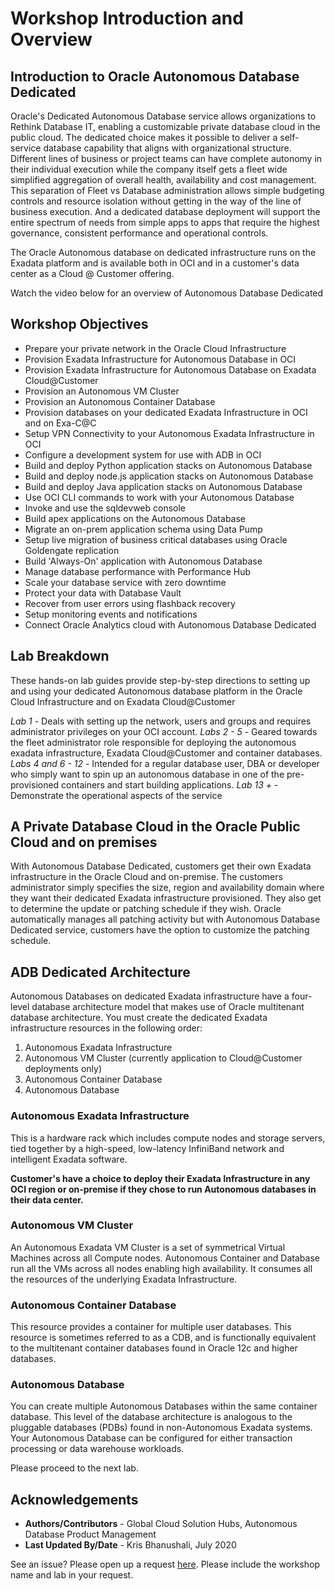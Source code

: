 # Workshop Introduction and Overview #

## Introduction to Oracle Autonomous Database Dedicated ##
Oracle's Dedicated Autonomous Database service allows organizations to Rethink Database IT, enabling a customizable private database cloud in the public cloud. The dedicated choice makes it possible to deliver a self-service database capability that aligns with organizational structure. Different lines of business or project teams can have complete autonomy in their individual execution while the company itself gets a fleet wide simplified aggregation of overall health, availability and cost management. This separation of Fleet vs Database administration allows simple budgeting controls and resource isolation without getting in the way of the line of business execution. And a dedicated database deployment will support the entire spectrum of needs from simple apps to apps that require the highest governance, consistent performance and operational controls.

The Oracle Autonomous database on dedicated infrastructure runs on the Exadata platform and is available both in OCI and in a customer's data center as a Cloud @ Customer offering.

Watch the video below for an overview of Autonomous Database Dedicated

[](youtube:fOKSNzDz1pk)

## Workshop Objectives
- Prepare your private network in the Oracle Cloud Infrastructure
- Provision Exadata Infrastructure for Autonomous Database in OCI
- Provision Exadata Infrastructure for Autonomous Database on Exadata Cloud@Customer
- Provision an Autonomous VM Cluster
- Provision an Autonomous Container Database
- Provision databases on your dedicated Exadata Infrastructure in OCI and on Exa-C@C
- Setup VPN Connectivity to your Autonomous Exadata Infrastructure in OCI
- Configure a development system for use with ADB in OCI
- Build and deploy Python application stacks on Autonomous Database
- Build and deploy node.js application stacks on Autonomous Database
- Build and deploy Java application stacks on Autonomous Database
- Use OCI CLI commands to work with your Autonomous Database
- Invoke and use the sqldevweb console
- Build apex applications on the Autonomous Database
- Migrate an on-prem application schema using Data Pump
- Setup live migration of business critical databases using Oracle Goldengate replication
- Build 'Always-On' application with Autonomous Database
- Manage database performance with Performance Hub
- Scale your database service with zero downtime
- Protect your data with Database Vault
- Recover from user errors using flashback recovery
- Setup monitoring events and notifications
- Connect Oracle Analytics cloud with Autonomous Database Dedicated

## Lab Breakdown
These hands-on lab guides provide step-by-step directions to setting up and using your dedicated Autonomous database platform in the Oracle Cloud Infrastructure and on Exadata Cloud@Customer

*Lab 1*  - Deals with setting up the network, users and groups and requires administrator privileges on your OCI account.
*Labs 2 - 5* - Geared towards the fleet administrator role responsible for deploying the autonomous exadata infrastructure, Exadata Cloud@Customer and container databases.
*Labs 4 and  6 - 12* - Intended for a regular database user, DBA or developer who simply want to spin up an autonomous database in one of the pre-provisioned containers and start building applications.
*Lab 13 +* - Demonstrate the operational aspects of the service

## A Private Database Cloud in the Oracle Public Cloud and on premises

With Autonomous Database Dedicated, customers get their own Exadata infrastructure in the Oracle Cloud and on-premise. The customers administrator simply specifies the size, region and availability domain where they want their dedicated Exadata infrastructure provisioned.  They also get to determine the update or patching schedule if they wish. Oracle automatically manages all patching activity but with Autonomous Database Dedicated service, customers have the option to customize the patching schedule.

## ADB Dedicated Architecture

Autonomous Databases on dedicated Exadata infrastructure have a four-level database architecture model that makes use of Oracle multitenant database architecture.  You must create the dedicated Exadata infrastructure resources in the following order:

1. Autonomous Exadata Infrastructure
2. Autonomous VM Cluster (currently application to Cloud@Customer deployments only)
3. Autonomous Container Database
4. Autonomous Database



### Autonomous Exadata Infrastructure

This is a hardware rack which includes compute nodes and storage servers, tied together by a high-speed, low-latency InfiniBand network and intelligent Exadata software.

**Customer's have a choice to deploy their Exadata Infrastructure in any OCI region or on-premise if they chose to run  Autonomous databases in their data center.**


### Autonomous VM Cluster

An Autonomous Exadata VM Cluster is a set of symmetrical Virtual Machines across all Compute nodes. Autonomous Container and Database run all the VMs across all nodes enabling high availability. It consumes all the resources of the underlying Exadata Infrastructure.


### Autonomous Container Database

This resource provides a container for multiple user databases. This resource is sometimes referred to as a CDB, and is functionally equivalent to the multitenant container databases found in Oracle 12c and higher databases.

### Autonomous Database

You can create multiple Autonomous Databases within the same container database. This level of the database architecture is analogous to the pluggable databases (PDBs) found in non-Autonomous Exadata systems. Your Autonomous Database can be configured for either transaction processing or data warehouse workloads.

Please proceed to the next lab.

## Acknowledgements

- **Authors/Contributors** - Global Cloud Solution Hubs, Autonomous Database Product Management
- **Last Updated By/Date** - Kris Bhanushali, July 2020


See an issue?  Please open up a request [here](https://github.com/oracle/learning-library/issues).   Please include the workshop name and lab in your request. 
